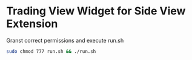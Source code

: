 # Trading View Widget for Side View Extension

Granst correct permissions and execute run.sh 

```sh
sudo chmod 777 run.sh && ./run.sh
```